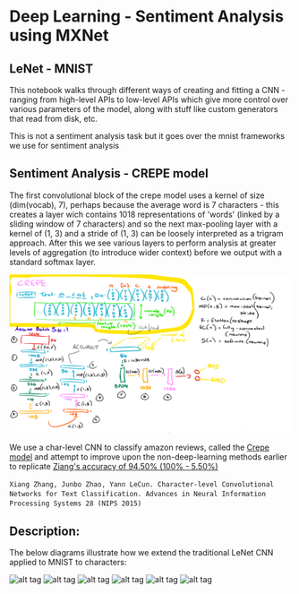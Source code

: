 # Deep Learning - Sentiment Analysis using MXNet

## LeNet - MNIST

This notebook walks through different ways of creating and fitting a CNN - ranging from high-level APIs to low-level APIs which give more control over various parameters of the model, along with stuff like custom generators that read from disk, etc.

This is not a sentiment analysis task but it goes over the mnist frameworks we use for sentiment analysis

## Sentiment Analysis - CREPE model

The first convolutional block of the crepe model uses a kernel of size (dim(vocab), 7), perhaps because the average word is 7 characters - this creates a layer wich contains 1018 representations of 'words' (linked by a sliding window of 7 characters) and so the next max-pooling layer with a kernel of (1, 3) and a stride of (1, 3) can be loosely interpreted as a trigram approach. After this we see various layers to perform analysis at greater levels of aggregation (to introduce wider context) before we output with a standard softmax layer.

![alt tag](pics/crepe.png)

We use a char-level CNN to classify amazon reviews, called the [Crepe model](https://github.com/zhangxiangxiao/Crepe) and attempt to improve upon the non-deep-learning methods earlier to replicate [Ziang's accuracy of 94.50% (100% - 5.50%)](http://arxiv.org/abs/1509.01626)

```Xiang Zhang, Junbo Zhao, Yann LeCun. Character-level Convolutional Networks for Text Classification. Advances in Neural Information Processing Systems 28 (NIPS 2015)```

## Description:

The below diagrams illustrate how we extend the traditional LeNet CNN applied to MNIST to characters:

![alt tag](pics/char_sen_1.png)
![alt tag](pics/char_sen_2.png)
![alt tag](pics/char_sen_3.png)
![alt tag](pics/char_sen_4.png)
![alt tag](pics/char_sen_5.png)
![alt tag](pics/char_sen_6.png)